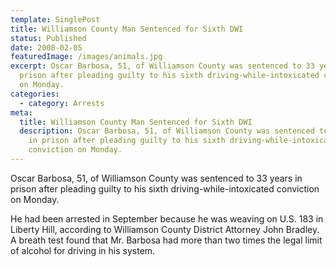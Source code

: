 ```yaml
---
template: SinglePost
title: Williamson County Man Sentenced for Sixth DWI
status: Published
date: 2008-02-05
featuredImage: /images/animals.jpg
excerpt: Oscar Barbosa, 51, of Williamson County was sentenced to 33 years in
  prison after pleading guilty to his sixth driving-while-intoxicated conviction
  on Monday.
categories:
  - category: Arrests
meta:
  title: Williamson County Man Sentenced for Sixth DWI
  description: Oscar Barbosa, 51, of Williamson County was sentenced to 33 years
    in prison after pleading guilty to his sixth driving-while-intoxicated
    conviction on Monday.
---
```

<!--StartFragment-->

Oscar Barbosa, 51, of Williamson County was sentenced to 33 years in prison after pleading guilty to his sixth driving-while-intoxicated conviction on Monday.

He had been arrested in September because he was weaving on U.S. 183 in Liberty Hill, according to Williamson County District Attorney John Bradley. A breath test found that Mr. Barbosa had more than two times the legal limit of alcohol for driving in his system.

<!--EndFragment-->